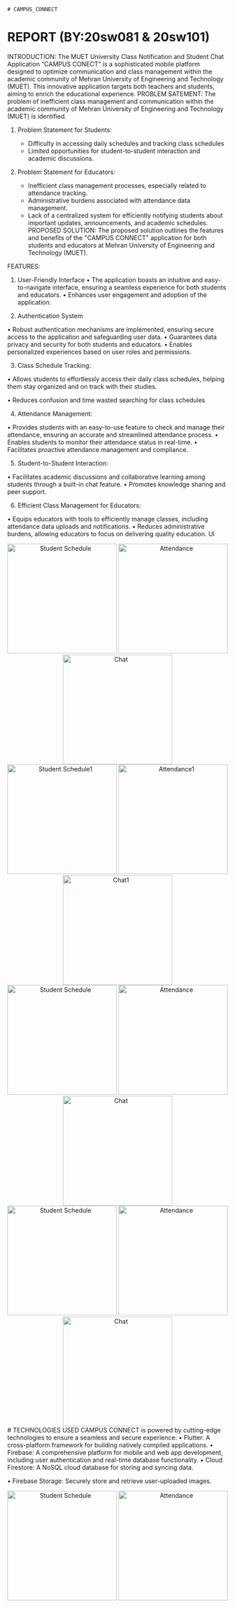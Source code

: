    # CAMPUS_CONNECT
# REPORT (BY:20sw081 & 20sw101)


INTRODUCTION:
The MUET University Class Notification and Student Chat Application “CAMPUS CONECT” is a sophisticated mobile platform designed to optimize communication and class management within the academic community of Mehran University of Engineering and Technology (MUET). This innovative application targets both teachers and students, aiming to enrich the educational experience.
PROBLEM SATEMENT:
The problem of inefficient class management and communication within the academic community of Mehran University of Engineering and Technology (MUET) is identified.

1. Problem Statement for Students:
   - Difficulty in accessing daily schedules and tracking class schedules
   - Limited opportunities for student-to-student interaction and academic discussions.
   
2. Problem Statement for Educators:
   - Inefficient class management processes, especially related to attendance tracking.
   - Administrative burdens associated with attendance data management.
   - Lack of a centralized system for efficiently notifying students about important updates, announcements, and academic schedules.
PROPOSED SOLUTION:
The proposed solution outlines the features and benefits of the "CAMPUS CONNECT" application for both students and educators at Mehran University of Engineering and Technology (MUET).


FEATURES:

1.	User-Friendly Interface
•	The application boasts an intuitive and easy-to-navigate interface, ensuring a seamless   experience for both students and educators.
•	Enhances user engagement and adoption of the application. 
         
	
2.	Authentication System

•	Robust authentication mechanisms are implemented, ensuring secure access to the application and safeguarding user data.
•	Guarantees data privacy and security for both students and educators.
•	Enables personalized experiences based on user roles and permissions.

3.	Class Schedule Tracking:

•	Allows students to effortlessly access their daily class schedules, helping them stay organized and on track with their studies.

•	Reduces confusion and time wasted searching for class schedules


4.	Attendance Management: 

•	Provides students with an easy-to-use feature to check and manage their attendance, ensuring an accurate and streamlined attendance process.
•	Enables students to monitor their attendance status in real-time.
•	Facilitates proactive attendance management and compliance.

5.	 Student-to-Student Interaction: 

•	Facilitates academic discussions and collaborative learning among students through a built-in chat feature.
•	Promotes knowledge sharing and peer support.

6.	 Efficient Class Management for Educators:

•	Equips educators with tools to efficiently manage classes, including attendance data uploads and notifications.
•	Reduces administrative burdens, allowing educators to focus on delivering quality education.
UI 
 
 <div align="center">
  <img src="/assets/images/login.jpg" alt="Student Schedule" width="250" />
  <img src="/assets/images/failedlogin.jpg" alt="Attendance" width="250" />
  <img src="/assets/images/studenthome.jpgimages/" alt="Chat" width="250" />
</div>
<div align="center">
  <img src="/assets/images/chat.jpg" alt="Student Schedule1" width="250" />
  <img src="/assets/images/calender.jpg" alt="Attendance1" width="250" />
  <img src="/assets/images/clock.jpg" alt="Chat1" width="250" />
</div>
<div align="center">
  <img src="/assets/images/teacherhome.jpg" alt="Student Schedule" width="250" />
  <img src="/assets/images/drawers.jpg" alt="Attendance" width="250" />
  <img src="/assets/images/drawert.jpg" alt="Chat" width="250" />
</div>
<div align="center">
  <img src="/assets/images/datapresent.jpg" alt="Student Schedule" width="250" />
  <img src="/assets/images/markattendance.jpg" alt="Attendance" width="250" />
  <img src="/assets/images/absent.jpg" alt="Chat" width="250" />
</div>
# TECHNOLOGIES USED
CAMPUS CONNECT is powered by cutting-edge technologies to ensure a seamless and secure experience: 
• Flutter: A cross-platform framework for building natively compiled applications.
• Firebase: A comprehensive platform for mobile and web app development, including user authentication and real-time database functionality.
• Cloud Firestore: A NoSQL cloud database for storing and syncing data.
 
• Firebase Storage: Securely store and retrieve user-uploaded images.
<div align="center">
  <img src="/assets/images/collections.jpg" alt="Student Schedule" width="250" />
  <img src="/assets/images/firebase.jpg" alt="Attendance" width="250" />
</div>